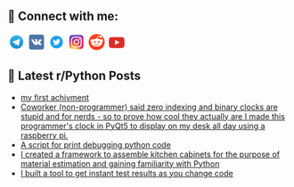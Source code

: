 ## 🔎 Connect with me:
[<img src="https://github.com/bullbesh/bullbesh/blob/main/images/Telegram.png" width="32" height="32" />](https://t.me/bullbesh)
[<img src="https://github.com/bullbesh/bullbesh/blob/main/images/VK.png" width="32" height="32" />](https://vk.com/bullbesh)
[<img src="https://github.com/bullbesh/bullbesh/blob/main/images/Twitter.png" width="32" height="32" />](https://twitter.com/bullbesh1)
[<img src="https://github.com/bullbesh/bullbesh/blob/main/images/Instagram.png" width="32" height="32" />](https://www.instagram.com/bullbesh)
[<img src="https://github.com/bullbesh/bullbesh/blob/main/images/Reddit.png" width="32" height="32" />](https://www.reddit.com/user/bullbesh)
[<img src="https://github.com/bullbesh/bullbesh/blob/main/images/YouTube.png" width="32" height="32" />](https://www.youtube.com/channel/UCtfjRs6uzgq5mfm8S06WTcg)

## 📕 Latest r/Python Posts
<!-- BLOG-POST-LIST:START -->
- [my first achivment](https://www.reddit.com/r/Python/comments/ysn87h/my_first_achivment/)
- [Coworker &lpar;non-programmer&rpar; said zero indexing and binary clocks are stupid and for nerds - so to prove how cool they actually are I made this programmer&#39;s clock in PyQt5 to display on my desk all day using a raspberry pi.](https://www.reddit.com/r/Python/comments/ysl3qf/coworker_nonprogrammer_said_zero_indexing_and/)
- [A script for print debugging python code](https://www.reddit.com/r/Python/comments/ysl2wt/a_script_for_print_debugging_python_code/)
- [I created a framework to assemble kitchen cabinets for the purpose of material estimation and gaining familiarity with Python](https://www.reddit.com/r/Python/comments/yskzkg/i_created_a_framework_to_assemble_kitchen/)
- [I built a tool to get instant test results as you change code](https://www.reddit.com/r/Python/comments/yskxpz/i_built_a_tool_to_get_instant_test_results_as_you/)
<!-- BLOG-POST-LIST:END -->
